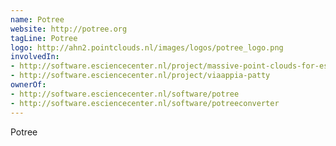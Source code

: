 ```yaml
---
name: Potree
website: http://potree.org
tagLine: Potree
logo: http://ahn2.pointclouds.nl/images/logos/potree_logo.png
involvedIn:
- http://software.esciencecenter.nl/project/massive-point-clouds-for-esciences
- http://software.esciencecenter.nl/project/viaappia-patty
ownerOf: 
- http://software.esciencecenter.nl/software/potree
- http://software.esciencecenter.nl/software/potreeconverter
---
```

Potree